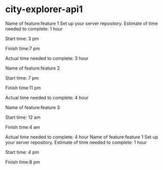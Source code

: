 # city-explorer-api1

Name of feature:feature 1 Set up your server repository. Estimate of time needed to complete: 1 hour

Start time: 3 pm

Finish time:7 pm

Actual time needed to complete: 3 hour

Name of feature:feature 2 

Start time: 7 pm

Finish time:11 pm

Actual time needed to complete: 4 hour

Name of feature:feature 3

Start time: 12 am

Finish time:4 am

Actual time needed to complete: 4 hour
Name of feature:feature 1 Set up your server repository. Estimate of time needed to complete: 1 hour

Start time: 4 pm

Finish time:8 pm
